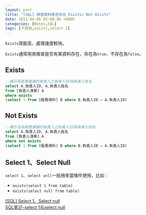 ```yaml
---
layout: post
title: "[SQL] 檢查資料是否存在 Exists/ Not Exists"
date: 2011-04-06 05:08:00 +0800
categories: [Notes,SQL]
tags: [子查詢,exists,select 1]
---
```


`Exists`效能高，處理速度較快。      

`Exists`通常用來檢查是否有某資料存在，存在為`true`，不存在為`false`。

## Exists

```sql
--顯示有販賣業績的負責人之負責人ID與負責人姓名
select A.負責人ID, A.負責人姓名
from [負責人清單] A
where exists 
(select 1 from [販賣資料] B where B.負責人ID = A.負責人ID)
```

## Not Exists

```sql
--顯示沒有販賣業績的負責人之負責人ID與負責人姓名
select A.負責人ID, A.負責人姓名
from [負責人清單] A
where not exists 
(select 1 from [販賣資料] B where B.負責人ID = A.負責人ID)
```

## Select 1、Select Null

`select 1`、`select unll`一般用來當條件使用，比如：
- `exists(select 1 from table)`
- `exists(select null from table)`
        

[[SQL] Select 1、Select null](https://riivalin.github.io/posts/2011/04/sql-17/)     
[SQL笔记-select 1与select null](https://blog.csdn.net/lewky_liu/article/details/78290971)